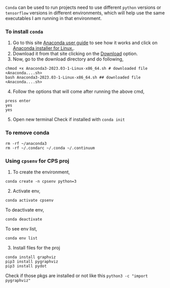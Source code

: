`Conda` can be used to run projects need to use different `python` versions or `tensorflow` versions in different environments, which will help use the same executables I am running in that environment.

### To install `conda`
1. Go to this site [Anaconda user guide](https://docs.conda.io/projects/conda/en/stable/user-guide/install/linux.html) to see how it works and click on [Anaconda installer for Linux.](https://www.anaconda.com/download/).
2. Download it from that site clicking on the [Download](https://repo.anaconda.com/archive/Anaconda3-2023.03-1-Linux-x86_64.sh) option.
3. Now, go to the download directory and do following,
```
chmod +x Anaconda3-2023.03-1-Linux-x86_64.sh # downloaded file <Anaconda....sh>
bash Anaconda3-2023.03-1-Linux-x86_64.sh ## downloaded file <Anaconda....sh>
```
4. Follow the options that will come after running the above cmd,
```
press enter
yes
yes
```
5. Open new terminal
Check if installed with `conda init`

### To remove conda
```
rm -rf ~/anaconda3
rm -rf ~/.condarc ~/.conda ~/.continuum
```

### Using `cpsenv` for CPS proj
1. To create the environment,
```
conda create -n cpsenv python=3
```
2. Activate env,
```
conda activate cpsenv
```
To deactivate env,
```
conda deactivate
```
To see env list,
```
conda env list
```
3. Install files for the proj
```
conda install graphviz
pip3 install pygraphviz
pip3 install pydot
```
Check if those pkgs are installed or not like this `python3 -c "import pygraphviz"`

